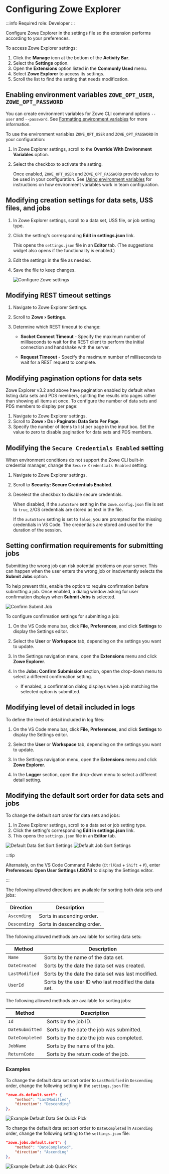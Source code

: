 # Configuring Zowe Explorer

:::info Required role: Developer
:::

Configure Zowe Explorer in the settings file so the extension performs according to your preferences.

To access Zowe Explorer settings:

1. Click the **Manage** icon at the bottom of the **Activity Bar**.
2. Select the **Settings** option.
3. Open the **Extensions** option listed in the **Commonly Used** menu.
4. Select **Zowe Explorer** to access its settings.
5. Scroll the list to find the setting that needs modification.

## Enabling environment variables `ZOWE_OPT_USER`, `ZOWE_OPT_PASSWORD`

You can create environment variables for Zowe CLI command options `--user` and `--password`. See [Formatting environment variables](../user-guide/cli-using-formatting-environment-variables.md) for more information.

To use the environment variables `ZOWE_OPT_USER` and `ZOWE_OPT_PASSWORD` in your configuration:

1. In Zowe Explorer settings, scroll to the **Override With Environment Variables** option.
2. Select the checkbox to activate the setting.

    Once enabled, `ZOWE_OPT_USER` and `ZOWE_OPT_PASSWORD` provide values to be used in your configuration. See [Using environment variables](../user-guide/ze-using-using-environment-variables.md) for instructions on how environment variables work in team configuration.

## Modifying creation settings for data sets, USS files, and jobs

1. In Zowe Explorer settings, scroll to a data set, USS file, or job setting type.
2. Click the setting's corresponding **Edit in settings.json** link.

    This opens the `settings.json` file in an **Editor** tab. (The suggestions widget also opens if the functionality is enabled.)

3. Edit the settings in the file as needed.
4. Save the file to keep changes.

    ![Configure Zowe settings](../images/ze/ZE-Configuration2.gif)

## Modifying REST timeout settings

1. Navigate to Zowe Explorer Settings.
2. Scroll to **Zowe › Settings**.
3. Determine which REST timeout to change:

    - **Socket Connect Timeout** - Specify the maximum number of milliseconds to wait for the REST client to perform the initial connection and handshake with the server.

    - **Request Timeout** - Specify the maximum number of milliseconds to wait for a REST request to complete.

## Modifying pagination options for data sets

Zowe Explorer v3.2 and above have pagination enabled by default when listing data sets and PDS members, splitting the results into pages rather than showing all items at once.
To configure the number of data sets and PDS members to display per page:

1. Navigate to Zowe Explorer settings.
2. Scroll to **Zowe › Ds › Paginate: Data Sets Per Page**.
3. Specify the number of items to list per page in the input box.
   Set the value to zero to disable pagination for data sets and PDS members.

## Modifying the `Secure Credentials Enabled` setting

When environment conditions do not support the Zowe CLI built-in credential manager, change the `Secure Credentials Enabled` setting:

 1. Navigate to Zowe Explorer settings.
 2. Scroll to **Security: Secure Credentials Enabled**.
 3. Deselect the checkbox to disable secure credentials.

    When disabled, if the `autoStore` setting in the `zowe.config.json` file is set to `true`, z/OS credentials are stored as text in the file.

    If the `autoStore` setting is set to `false`, you are prompted for the missing credentials in VS Code. The credentials are stored and used for the duration of the session.

## Setting confirmation requirements for submitting jobs

Submitting the wrong job can risk potential problems on your server. This can happen when the user enters the wrong job or inadvertently selects the **Submit Jobs** option.

To help prevent this, enable the option to require confirmation before submitting a job. Once enabled, a dialog window asking for user confirmation displays when **Submit Jobs** is selected.

![Confirm Submit Job](../images/ze/ZE-SubmitJobConfirm.gif)

To configure confirmation settings for submitting a job:

1. On the VS Code menu bar, click **File**, **Preferences**, and click **Settings** to display the Settings editor.

2. Select the **User** or **Workspace** tab, depending on the settings you want to update.
3. In the Settings navigation menu, open the **Extensions** menu and click **Zowe Explorer**.
4. In the **Jobs: Confirm Submission** section, open the drop-down menu to select a different confirmation setting.
    - If enabled, a confirmation dialog displays when a job matching the selected option is submitted.

## Modifying level of detail included in logs

To define the level of detail included in log files:

1. On the VS Code menu bar, click **File**, **Preferences**, and click **Settings** to display the Settings editor.

2. Select the **User** or **Workspace** tab, depending on the settings you want to update.
3. In the Settings navigation menu, open the **Extensions** menu and click **Zowe Explorer**.
4. In the **Logger** section, open the drop-down menu to select a different detail setting.

## Modifying the default sort order for data sets and jobs

To change the default sort order for data sets and jobs:

1. In Zowe Explorer settings, scroll to a data set or job setting type.
2. Click the setting's corresponding **Edit in settings.json** link.
3. This opens the `settings.json` file in an **Editor** tab.

![Default Data Set Sort Settings](../images//ze/ZE-default-ds-sort-setting.png)
![Default Job Sort Settings](../images//ze/ZE-default-job-sort-setting.png)

:::tip

Alternately, on the VS Code Command Palette (`Ctrl`/`Cmd` + `Shift` + `P`), enter **Preferences: Open User Settings (JSON)** to display the Settings editor.

:::

The following allowed directions are available for sorting both data sets and jobs:

| Direction | Description |
| --- | --- |
| `Ascending` | Sorts in ascending order. |
| `Descending` | Sorts in descending order. |

The following allowed methods are available for sorting data sets:

| Method | Description | 
| --- | --- |
| `Name` | Sorts by the name of the data set. |
| `DateCreated` | Sorts by the date the data set was created. |
| `LastModified` | Sorts by the date the data set was last modified. |
| `UserId` | Sorts by the user ID who last modified the data set. |

The following allowed methods are available for sorting jobs:

| Method | Description |
| --- | --- |
| `Id` | Sorts by the job ID. |
| `DateSubmitted` | Sorts by the date the job was submitted. |
| `DateCompleted` | Sorts by the date the job was completed. |
| `JobName` | Sorts by the name of the job. |
| `ReturnCode` | Sorts by the return code of the job. |

### Examples
 
To change the default data set sort order to `LastModified` in `Descending` order, change the following setting in the `settings.json` file:

```json
"zowe.ds.default.sort": {
    "method": "LastModified",
    "direction": "Descending"
},
```

![Example Default Data Set Quick Pick](../images/ze/ZE-default-ds-quick-pick.png)

To change the default data set sort order to `DateCompleted` in `Ascending` order, change the following setting to the `settings.json` file:

```json
"zowe.jobs.default.sort": {
    "method": "DateCompleted",
    "direction": "Ascending"
},
```

![Example Default Job Quick Pick](../images/ze/ZE-default-job-quick-pick.png)
